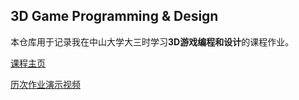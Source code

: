 ## 3D Game Programming & Design

本仓库用于记录我在中山大学大三时学习**3D游戏编程和设计**的课程作业。

[课程主页](https://pmlpml.github.io/unity3d-learning/)

[历次作业演示视频](https://space.bilibili.com/242980091/channel/detail?cid=88983)

